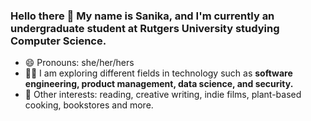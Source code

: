 ### Hello there 👋 My name is Sanika, and I'm currently an undergraduate student at Rutgers University studying Computer Science.

- 😄  Pronouns: she/her/hers
- 👩‍💻  I am exploring different fields in technology such as **software engineering, product management, data science, and security.**
- 💭  Other interests: reading, creative writing, indie films, plant-based cooking, bookstores and more.

